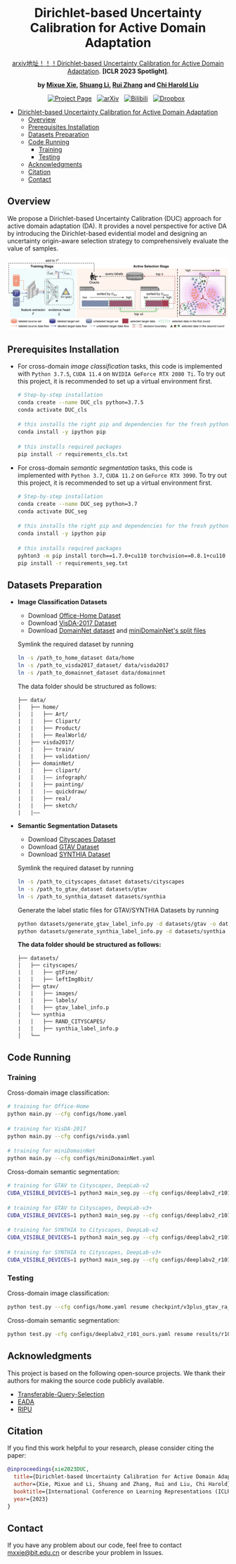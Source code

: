 <div align="center">  
  
# Dirichlet-based Uncertainty Calibration for Active Domain Adaptation

[arxiv地址！！！Dirichlet-based Uncertainty Calibration for Active Domain Adaptation](https://arxiv.org/abs/). **[ICLR 2023 Spotlight]**.

**by [Mixue Xie](https://scholar.google.com/citations?user=2NHj3GsAAAAJ&hl=zh-CN&oi=ao), [Shuang Li](https://shuangli.xyz), [Rui Zhang](https://scholar.google.com/citations?user=8QbRVCsAAAAJ&hl=en) and [Chi Harold Liu](https://scholar.google.com/citations?user=3IgFTEkAAAAJ&hl=en)**

[![Project Page](https://img.shields.io/badge/Project%20Page-%23D80082?logo=&style=flat-square)](https://kiwixr.github.io/projects/vblc)&nbsp;&nbsp;
[![arXiv](https://img.shields.io/badge/Paper-arXiv-%23B31B1B?style=flat-square)](https://arxiv.org/abs/2211.12256)&nbsp;&nbsp;
[![Bilibili](https://img.shields.io/badge/Video-Bilibili-%2300A1D6?logo=bilibili&style=flat-square)](https://www.bilibili.com/video/av692744964)&nbsp;&nbsp;
[![Dropbox](https://img.shields.io/badge/Poster-Dropbox-%230061FF?logo=dropbox&style=flat-square)](https://www.dropbox.com/s/pvb2701k2gr9cfb/aaai23poster.pdf?dl=0)&nbsp;&nbsp;

</div>
<!-- TOC -->

- [Dirichlet-based Uncertainty Calibration for Active Domain Adaptation](#dirichlet-based-uncertainty-calibration-for-active-domain-adaptation)
    - [Overview](#overview)
    - [Prerequisites Installation](#prerequisites-installation)
    - [Datasets Preparation](#datasets-preparation)
    - [Code Running](#code-running)
        - [Training](#training)
        - [Testing](#testing)
    - [Acknowledgments](#acknowledgments)
    - [Citation](#citation)
    - [Contact](#contact)

<!-- /TOC -->

## Overview

We propose a Dirichlet-based Uncertainty Calibration (DUC) approach for active domain adaptation (DA). It provides a novel perspective for active DA by introducing the Dirichlet-based evidential model and designing an uncertainty origin-aware selection strategy to comprehensively evaluate the value of samples.

![image](Figures/Fig_method.jpg)

## Prerequisites Installation

* For cross-domain *image classification* tasks, this code is implemented with `Python 3.7.5`, `CUDA 11.4` on `NVIDIA GeForce RTX 2080 Ti`. To try out this project, it is recommended to set up a virtual environment first.

    ```bash
    # Step-by-step installation
    conda create --name DUC_cls python=3.7.5
    conda activate DUC_cls

    # this installs the right pip and dependencies for the fresh python
    conda install -y ipython pip

    # this installs required packages
    pip install -r requirements_cls.txt
    ```

* For cross-domain *semantic segmentation* tasks, this code is implemented with `Python 3.7`, `CUDA 11.2` on `GeForce RTX 3090`. To try out this project, it is recommended to set up a virtual environment first.

    ```bash
    # Step-by-step installation
    conda create --name DUC_seg python=3.7
    conda activate DUC_seg

    # this installs the right pip and dependencies for the fresh python
    conda install -y ipython pip

    # this installs required packages
    pyhton3 -m pip install torch==1.7.0+cu110 torchvision==0.8.1+cu110 torchaudio===0.7.0 -f https://download.pytorch.org/whl/torch_stable.html
    pip install -r requirements_seg.txt
    ```


## Datasets Preparation

* **Image Classification Datasets**

    - Download [Office-Home Dataset](http://hemanthdv.org/OfficeHome-Dataset/)
    - Download [VisDA-2017 Dataset](https://github.com/VisionLearningGroup/taskcv-2017-public/tree/master/classification)
    - Download [DomainNet dataset](http://ai.bu.edu/M3SDA/#dataset) and [miniDomainNet's split files](https://github.com/KaiyangZhou/Dassl.pytorch/blob/master/DATASETS.md#miniDomainNet)

    Symlink the required dataset by running

    ```bash
    ln -s /path_to_home_dataset data/home
    ln -s /path_to_visda2017_dataset/ data/visda2017
    ln -s /path_to_domainnet_dataset data/domainnet
    ```

    The data folder should be structured as follows:
    ```
    ├── data/
    │   ├── home/     
    |   |   ├── Art/
    |   |   ├── Clipart/
    |   |   ├── Product/
    |   |   ├── RealWorld/
    │   ├── visda2017/
    |   |   ├── train/
    |   |   ├── validation/
    │   ├── domainNet/	
    |   |   ├── clipart/
    |   |   |—— infograph/
    |   |   ├── painting/
    |   |   |—— quickdraw/
    |   |   ├── real/	
    |   |   ├── sketch/	
    |   |——
    ```

* **Semantic Segmentation Datasets**

    - Download [Cityscapes Dataset](https://www.cityscapes-dataset.com/)
    - Download [GTAV Dataset](https://download.visinf.tu-darmstadt.de/data/from_games/)
    - Download [SYNTHIA Dataset](https://synthia-dataset.net/)

    Symlink the required dataset by running

    ```bash
    ln -s /path_to_cityscapes_dataset datasets/cityscapes
    ln -s /path_to_gtav_dataset datasets/gtav
    ln -s /path_to_synthia_dataset datasets/synthia
    ```

    Generate the label static files for GTAV/SYNTHIA Datasets by running

    ```bash
    python datasets/generate_gtav_label_info.py -d datasets/gtav -o datasets/gtav/
    python datasets/generate_synthia_label_info.py -d datasets/synthia -o datasets/synthia/
    ```

    **The data folder should be structured as follows:**

    ```
    ├── datasets/
    │   ├── cityscapes/     
    |   |   ├── gtFine/
    |   |   ├── leftImg8bit/
    │   ├── gtav/
    |   |   ├── images/
    |   |   ├── labels/
    |   |   ├── gtav_label_info.p
    │   └──	synthia
    |   |   ├── RAND_CITYSCAPES/
    |   |   ├── synthia_label_info.p
    │   └──	
    ```

## Code Running

### Training

Cross-domain image classification:
```bash
# training for Office-Home
python main.py --cfg configs/home.yaml

# training for VisDA-2017
python main.py --cfg configs/visda.yaml

# training for miniDomainNet
python main.py --cfg configs/miniDomainNet.yaml
```

Cross-domain semantic segmentation:
```bash
# training for GTAV to Cityscapes, DeepLab-v2
CUDA_VISIBLE_DEVICES=1 python3 main_seg.py --cfg configs/deeplabv2_r101_pixel_syn.yaml

# training for GTAV to Cityscapes, DeepLab-v3+
CUDA_VISIBLE_DEVICES=1 python3 main_seg.py --cfg configs/deeplabv2_r101_pixel_syn.yaml

# training for SYNTHIA to Cityscapes, DeepLab-v2
CUDA_VISIBLE_DEVICES=1 python3 main_seg.py --cfg configs/deeplabv2_r101_pixel_syn.yaml

# training for SYNTHIA to Cityscapes, DeepLab-v3+
CUDA_VISIBLE_DEVICES=1 python3 main_seg.py --cfg configs/deeplabv2_r101_pixel_syn.yaml
```

### Testing

Cross-domain image classification:
```bash
python test.py --cfg configs/home.yaml resume checkpint/v3plus_gtav_ra_5.0_precent/model_last.pth OUTPUT_DIR checkpint/v3plus_gtav_ra_5.0_precent
```

Cross-domain semantic segmentation:
```bash
python test.py -cfg configs/deeplabv2_r101_ours.yaml resume results/r101_g2c_ours
```

## Acknowledgments

This project is based on the following open-source projects. We thank their authors for making the source code publicly available.

- [Transferable-Query-Selection](https://github.com/thuml/Transferable-Query-Selection)
- [EADA](https://github.com/BIT-DA/EADA)
- [RIPU](https://github.com/BIT-DA/RIPU)


## Citation

If you find this work helpful to your research, please consider citing the paper:

```bibtex
@inproceedings{xie2023DUC,
  title={Dirichlet-based Uncertainty Calibration for Active Domain Adaptation},
  author={Xie, Mixue and Li, Shuang and Zhang, Rui and Liu, Chi Harold},
  booktitle={International Conference on Learning Representations (ICLR)},
  year={2023}
}
```

## Contact
If you have any problem about our code, feel free to contact mxxie@bit.edu.cn or describe your problem in Issues.

